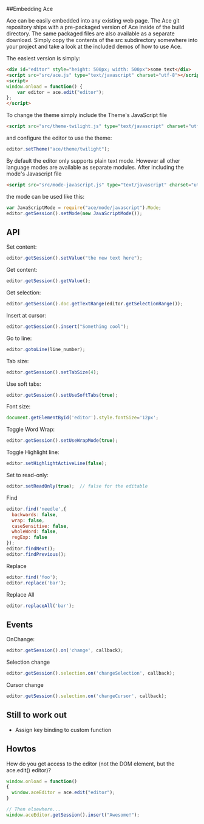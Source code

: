 ##Embedding Ace

Ace can be easily embedded into any existing web page. The Ace git repository ships with a pre-packaged version of Ace inside of the build directory. The same packaged files are also available as a separate download. Simply copy the contents of the src subdirectory somewhere into your project and take a look at the included demos of how to use Ace.

The easiest version is simply:

```html
<div id="editor" style="height: 500px; width: 500px">some text</div>
<script src="src/ace.js" type="text/javascript" charset="utf-8"></script>
<script>
window.onload = function() {
    var editor = ace.edit("editor");
};
</script>
```

To change the theme simply include the Theme's JavaScript file

```html
<script src="src/theme-twilight.js" type="text/javascript" charset="utf-8"></script>
```

and configure the editor to use the theme:

```javascript
editor.setTheme("ace/theme/twilight");
```


By default the editor only supports plain text mode. However all other language modes are available as separate modules. After including the mode's Javascript file

```html
<script src="src/mode-javascript.js" type="text/javascript" charset="utf-8"></script>
```

the mode can be used like this:

```javascript
var JavaScriptMode = require("ace/mode/javascript").Mode;
editor.getSession().setMode(new JavaScriptMode());
```

## API
Set content:
```javascript
editor.getSession().setValue("the new text here");
```

Get content:
```javascript
editor.getSession().getValue();
```

Get selection:
```javascript
editor.getSession().doc.getTextRange(editor.getSelectionRange());
```

Insert at cursor:
```javascript
editor.getSession().insert("Something cool");
```

Go to line:
```javascript
editor.gotoLine(line_number);
```

Tab size:
```javascript
editor.getSession().setTabSize(4);
```

Use soft tabs:
```javascript
editor.getSession().setUseSoftTabs(true);
```

Font size:
```javascript
document.getElementById('editor').style.fontSize='12px';
```

Toggle Word Wrap:
```javascript
editor.getSession().setUseWrapMode(true);
```

Toggle Highlight line:
```javascript
editor.setHighlightActiveLine(false);
```

Set to read-only:
```javascript
editor.setReadOnly(true);  // false for the editable
```

Find
```javascript
editor.find('needle',{
  backwards: false,
  wrap: false,
  caseSensitive: false,
  wholeWord: false,
  regExp: false
});
editor.findNext();
editor.findPrevious();
```

Replace
```javascript
editor.find('foo');
editor.replace('bar');
```

Replace All
```javascript
editor.replaceAll('bar');
```

## Events
OnChange:
```javascript
editor.getSession().on('change', callback);
```

Selection change
```javascript
editor.getSession().selection.on('changeSelection', callback);
```

Cursor change
```javascript
editor.getSession().selection.on('changeCursor', callback);
```

## Still to work out
* Assign key binding to custom function

## Howtos

How do you get access to the editor (not the DOM element, but the ace.edit() editor)?

```javascript
window.onload = function()
{
  window.aceEditor = ace.edit("editor");
}

// Then elsewhere...
window.aceEditor.getSession().insert("Awesome!");
```
